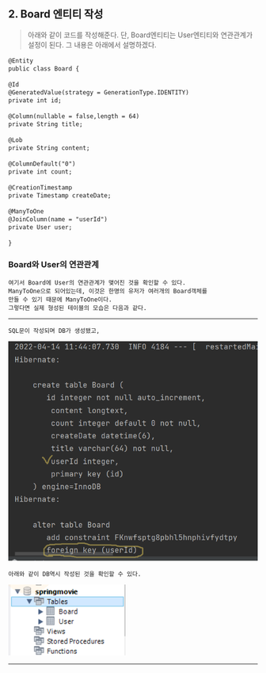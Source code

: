 ## 2. Board 엔티티 작성

> 아래와 같이 코드를 작성해준다. 
> 단, Board엔티티는 User엔티티와 연관관계가 설정이 된다. 그 내용은 아래에서 설명하겠다.

    @Entity
    public class Board {

    @Id
    @GeneratedValue(strategy = GenerationType.IDENTITY)
    private int id;

    @Column(nullable = false,length = 64)
    private String title;

    @Lob
    private String content;

    @ColumnDefault("0")
    private int count;

    @CreationTimestamp
    private Timestamp createDate;

    @ManyToOne
    @JoinColumn(name = "userId")
    private User user;
    
    }


### Board와 User의 연관관계 

    여기서 Board에 User의 연관관계가 맺어진 것을 확인할 수 있다.
    ManyToOne으로 되어있는데, 이것은 한명의 유저가 여러개의 Board객체를
    만들 수 있기 때문에 ManyToOne이다. 
    그렇다면 실제 형성된 테이블의 모습은 다음과 같다.
---
    SQL문이 작성되며 DB가 생성됐고,

![img.png](img.png)

    아래와 같이 DB역시 작성된 것을 확인할 수 있다.

![img_1.png](img_1.png)

---




